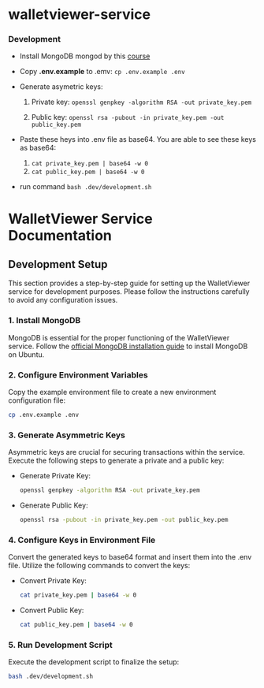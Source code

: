 # walletviewer-service

### Development

- Install MongoDB mongod by this [course](https://www.mongodb.com/docs/manual/tutorial/install-mongodb-on-ubuntu/#std-label-install-mdb-community-ubuntu)

- Copy **.env.example** to .emv: `cp .env.example .env`

- Generate asymetric keys:

  1. Private key: `openssl genpkey -algorithm RSA -out private_key.pem`

  2. Public key: `openssl rsa -pubout -in private_key.pem -out public_key.pem`

- Paste these heys into .env file as base64. You are able to see these keys as base64:

  1. `cat private_key.pem | base64 -w 0`
  1. `cat public_key.pem | base64 -w 0`

- run command `bash .dev/development.sh`

# WalletViewer Service Documentation

## Development Setup

This section provides a step-by-step guide for setting up the WalletViewer service for development purposes. Please follow the instructions carefully to avoid any configuration issues.

### 1. **Install MongoDB**

MongoDB is essential for the proper functioning of the WalletViewer service. Follow the [official MongoDB installation guide](https://www.mongodb.com/docs/manual/tutorial/install-mongodb-on-ubuntu/#std-label-install-mdb-community-ubuntu) to install MongoDB on Ubuntu.

### 2. **Configure Environment Variables**

Copy the example environment file to create a new environment configuration file:

```sh
cp .env.example .env
```

### 3. **Generate Asymmetric Keys**

Asymmetric keys are crucial for securing transactions within the service. Execute the following steps to generate a private and a public key:

- Generate Private Key:

  ```sh
  openssl genpkey -algorithm RSA -out private_key.pem
  ```

- Generate Public Key:
  ```sh
  openssl rsa -pubout -in private_key.pem -out public_key.pem
  ```

### 4. **Configure Keys in Environment File**

Convert the generated keys to base64 format and insert them into the .env file. Utilize the following commands to convert the keys:

- Convert Private Key:

  ```sh
  cat private_key.pem | base64 -w 0
  ```

- Convert Public Key:
  ```sh
  cat public_key.pem | base64 -w 0
  ```

### 5. **Run Development Script**

Execute the development script to finalize the setup:

```sh
bash .dev/development.sh
```
